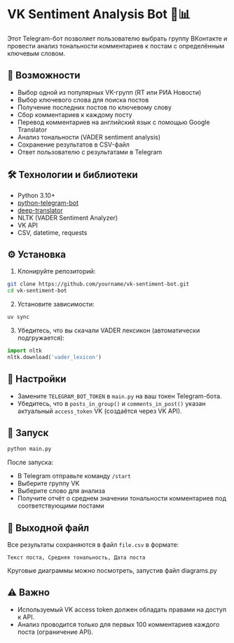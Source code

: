 # VK Sentiment Analysis Bot 🤖📊

Этот Telegram-бот позволяет пользователю выбрать группу ВКонтакте и провести анализ тональности комментариев к постам с определённым ключевым словом.

## 📌 Возможности

- Выбор одной из популярных VK-групп (RT или РИА Новости)
- Выбор ключевого слова для поиска постов
- Получение последних постов по ключевому слову
- Сбор комментариев к каждому посту
- Перевод комментариев на английский язык с помощью Google Translator
- Анализ тональности (VADER sentiment analysis)
- Сохранение результатов в CSV-файл
- Ответ пользователю с результатами в Telegram

## 🛠️ Технологии и библиотеки

- Python 3.10+
- [python-telegram-bot](https://github.com/python-telegram-bot/python-telegram-bot)
- [deep-translator](https://github.com/nidhaloff/deep-translator)
- NLTK (VADER Sentiment Analyzer)
- VK API
- CSV, datetime, requests

## ⚙️ Установка

1. Клонируйте репозиторий:

```bash
git clone https://github.com/yourname/vk-sentiment-bot.git
cd vk-sentiment-bot
```

2. Установите зависимости:

```bash
uv sync
```

3. Убедитесь, что вы скачали VADER лексикон (автоматически подгружается):

```python
import nltk
nltk.download('vader_lexicon')
```

## 🔑 Настройки

- Замените `TELEGRAM_BOT_TOKEN` в `main.py` на ваш токен Telegram-бота.
- Убедитесь, что в `posts_in_group()` и `comments_in_post()` указан актуальный `access_token` VK (создаётся через VK API).

## 🚀 Запуск

```bash
python main.py
```

После запуска:

- В Telegram отправьте команду `/start`
- Выберите группу VK
- Выберите слово для анализа
- Получите отчёт о среднем значении тональности комментариев под соответствующими постами

## 📁 Выходной файл

Все результаты сохраняются в файл `file.csv` в формате:

```csv
Текст поста, Средняя тональность, Дата поста
```
Круговые диаграммы можно посмотреть, запустив файл diagrams.py

## ⚠️ Важно

- Используемый VK access token должен обладать правами на доступ к API.
- Анализ проводится только для первых 100 комментариев каждого поста (ограничение API).
